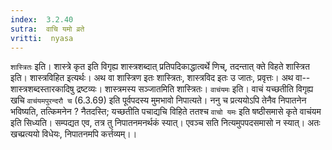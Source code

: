 ```yaml
---
index:  3.2.40
sutra:  वाचि यमो व्रते
vritti:  nyasa
---
```


`शास्त्रितः` इति। शास्त्रे कृत इति विगृह्य शास्त्रशब्दात् प्रतिपदिकाद्धात्वर्थे णिच्, तदन्तात् क्ते विहते शास्त्रित इति। शास्त्रविहित इत्यर्थः। अथ वा शास्त्रिण इतः शास्त्रितः, शास्त्रविद इतः उ जातः, प्रवृत्तः। अथ वा-- शास्त्रशब्दस्तारकादिषु द्रष्टव्यः। शास्त्रमस्य सञ्जातमिति शास्त्रितः। `वाचंयमः` इति। वाचं यच्छतीति विगृह्य खचि `वाचंयमपुरन्दरौ च` (6.3.69) इति पूर्वपदस्य मुमभावो निपात्यते। ननु च प्रत्ययोऽपि तेनैव निपातनेन भविष्यति, तत्किमनेन ? नैतदस्ति; यच्छतीति पचाद्यचि विहिते ततश्च `वाचो यमः` इति षष्ठीसमासे कृते वाचंयम इति सिध्यति। सम्पद्यत एव, तत्र तु निपातनमनर्थकं स्यात्। एवञ्च सति नित्यमुपपदसमासो न स्यात्। अतः खच्प्रत्ययो विधेयः, निपातनमपि कर्त्तव्यम्।।

